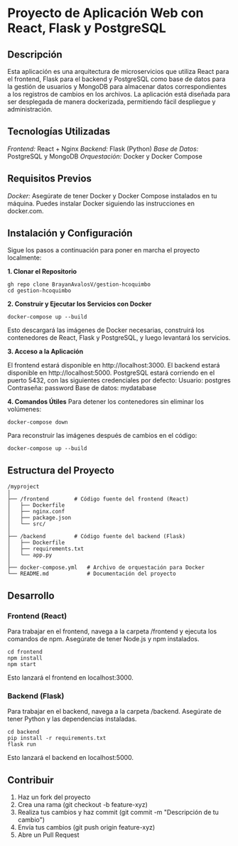 
# Proyecto de Aplicación Web con React, Flask y PostgreSQL
## Descripción
Esta aplicación es una arquitectura de microservicios que utiliza React para el frontend, Flask para el backend y PostgreSQL como base de datos para la gestión de usuarios y MongoDB para almacenar datos correspondientes a los registros de cambios en los archivos. La aplicación está diseñada para ser desplegada de manera dockerizada, permitiendo fácil despliegue y administración.

## Tecnologías Utilizadas
*Frontend:* React + Nginx
*Backend:* Flask (Python)
*Base de Datos:* PostgreSQL y MongoDB
*Orquestación:* Docker y Docker Compose
## Requisitos Previos
*Docker:* Asegúrate de tener Docker y Docker Compose instalados en tu máquina. Puedes instalar Docker siguiendo las instrucciones en docker.com.
## Instalación y Configuración
Sigue los pasos a continuación para poner en marcha el proyecto localmente:

  **1. Clonar el Repositorio**
```
gh repo clone BrayanAvalosV/gestion-hcoquimbo
cd gestion-hcoquimbo  
```

  **2. Construir y Ejecutar los Servicios con Docker**
```
docker-compose up --build
```
Esto descargará las imágenes de Docker necesarias, construirá los contenedores de React, Flask y PostgreSQL, y luego levantará los servicios.

  **3. Acceso a la Aplicación**

El frontend estará disponible en http://localhost:3000.
El backend estará disponible en http://localhost:5000.
PostgreSQL estará corriendo en el puerto 5432, con las siguientes credenciales por defecto:
Usuario: postgres
Contraseña: password
Base de datos: mydatabase


  **4. Comandos Útiles**
Para detener los contenedores sin eliminar los volúmenes:
```
docker-compose down
```
Para reconstruir las imágenes después de cambios en el código:
```
docker-compose up --build
```

## Estructura del Proyecto
```
/myproject
│
├── /frontend        # Código fuente del frontend (React)
│   ├── Dockerfile
│   ├── nginx.conf
│   ├── package.json
│   └── src/
│
├── /backend         # Código fuente del backend (Flask)
│   ├── Dockerfile
│   ├── requirements.txt
│   └── app.py
│
├── docker-compose.yml   # Archivo de orquestación para Docker
└── README.md            # Documentación del proyecto
```
## Desarrollo
### Frontend (React)
Para trabajar en el frontend, navega a la carpeta /frontend y ejecuta los comandos de npm. Asegúrate de tener Node.js y npm instalados.
```
cd frontend
npm install
npm start
```
Esto lanzará el frontend en localhost:3000.

### Backend (Flask)
Para trabajar en el backend, navega a la carpeta /backend. Asegúrate de tener Python y las dependencias instaladas.
```
cd backend
pip install -r requirements.txt
flask run
```
Esto lanzará el backend en localhost:5000.

## Contribuir
1. Haz un fork del proyecto
2. Crea una rama (git checkout -b feature-xyz)
3. Realiza tus cambios y haz commit (git commit -m "Descripción de tu cambio")
4. Envía tus cambios (git push origin feature-xyz)
5. Abre un Pull Request

